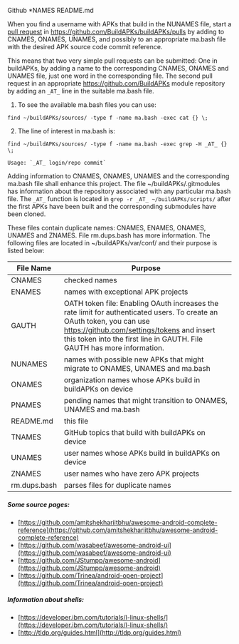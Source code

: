 Github \*NAMES README.md

When you find a username with APKs that build in the NUNAMES file, start a [pull request](https://help.github.com/en/github/collaborating-with-issues-and-pull-requests/creating-a-pull-request) in https://github.com/BuildAPKs/buildAPKs/pulls by adding to CNAMES, ONAMES, UNAMES, and possibly to an appropriate ma.bash file with the desired APK source code commit reference.  

This means that two very simple pull requests can be submitted:  One in buildAPKs, by adding a name to the corresponding CNAMES, ONAMES and UNAMES file, just one word in the corresponding file.  The second pull request in an appropriate https://github.com/BuildAPKs module repository by adding an `_AT_` line in the suitable ma.bash file.   

1) To see the available ma.bash files you can use: 
```
find ~/buildAPKs/sources/ -type f -name ma.bash -exec cat {} \;
```

2) The line of interest in ma.bash is: 
```
find ~/buildAPKs/sources/ -type f -name ma.bash -exec grep -H _AT_ {} \; 
```
	Usage: `_AT_ login/repo commit`

Adding information to CNAMES, ONAMES, UNAMES and the corresponding ma.bash file shall enhance this project.  The file ~/buildAPKs/.gitmodules has information about the repository associated with any particular ma.bash file.  The `_AT_` function is located in `grep -r _AT_ ~/buildAPKs/scripts/` after the first APKs have been built and the corresponding submodules have been cloned.

These files contain duplicate names: CNAMES, ENAMES, ONAMES, UNAMES and ZNAMES.  File rm.dups.bash has more information.  The following files are located in ~/buildAPKs/var/conf/ and their purpose is listed below:

| File Name   | Purpose   |
| ----------- | --------- |
| CNAMES      | checked names |
| ENAMES      | names with exceptional APK projects |
| GAUTH       | OATH token file:  Enabling OAuth increases the rate limit for authenticated users.  To create an OAuth token, you can use https://github.com/settings/tokens and insert this token into the first line in GAUTH.  File GAUTH has more information. |
| NUNAMES     | names with possible new APKs that might migrate to ONAMES, UNAMES and ma.bash |
| ONAMES      | organization names whose APKs build in buildAPKs on device |
| PNAMES      | pending names that might transition to ONAMES, UNAMES and ma.bash |
| README.md   | this file |
| TNAMES      | GitHub topics that build with buildAPKs on device |
| UNAMES      | user names whose APKs build in buildAPKs on device |
| ZNAMES      | user names who have zero APK projects |
| rm.dups.bash | parses files for duplicate names |

##### Some source pages:
   * [https://github.com/amitshekhariitbhu/awesome-android-complete-reference](https://github.com/amitshekhariitbhu/awesome-android-complete-reference)
   * [https://github.com/wasabeef/awesome-android-ui](https://github.com/wasabeef/awesome-android-ui)
   * [https://github.com/JStumpp/awesome-android](https://github.com/JStumpp/awesome-android)
   * [https://github.com/Trinea/android-open-project](https://github.com/Trinea/android-open-project)

##### Information about shells:
   * [https://developer.ibm.com/tutorials/l-linux-shells/](https://developer.ibm.com/tutorials/l-linux-shells/)
   * [http://tldp.org/guides.html](http://tldp.org/guides.html)
<!-- README.md EOF -->
